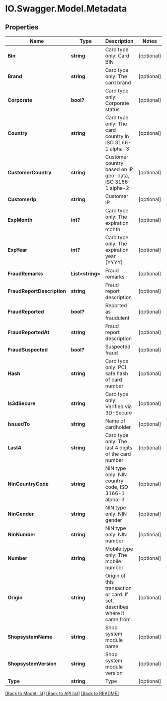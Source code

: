 # IO.Swagger.Model.Metadata
## Properties

Name | Type | Description | Notes
------------ | ------------- | ------------- | -------------
**Bin** | **string** | Card type only: Card BIN | [optional] 
**Brand** | **string** | Card type only: The card brand | [optional] 
**Corporate** | **bool?** | Card type only: Corporate status | [optional] 
**Country** | **string** | Card type only: The card country in ISO 3166-1 alpha-3 | [optional] 
**CustomerCountry** | **string** | Customer country based on IP geo-data, ISO 3166-1 alpha-2 | [optional] 
**CustomerIp** | **string** | Customer IP | [optional] 
**ExpMonth** | **int?** | Card type only: The expiration month | [optional] 
**ExpYear** | **int?** | Card type only: The expiration year (YYYY) | [optional] 
**FraudRemarks** | **List&lt;string&gt;** | Fraud remarks | [optional] 
**FraudReportDescription** | **string** | Fraud report description | [optional] 
**FraudReported** | **bool?** | Reported as fraudulent | [optional] 
**FraudReportedAt** | **string** | Fraud report description | [optional] 
**FraudSuspected** | **bool?** | Suspected fraud | [optional] 
**Hash** | **string** | Card type only: PCI safe hash of card number | [optional] 
**Is3dSecure** | **string** | Card type only: Verified via 3D-Secure | [optional] 
**IssuedTo** | **string** | Name of cardholder | [optional] 
**Last4** | **string** | Card type only: The last 4 digits of the card number | [optional] 
**NinCountryCode** | **string** | NIN type only. NIN country code, ISO 3166-1 alpha-3 | [optional] 
**NinGender** | **string** | NIN type only. NIN gender | [optional] 
**NinNumber** | **string** | NIN type only. NIN number | [optional] 
**Number** | **string** | Mobile type only: The mobile number | [optional] 
**Origin** | **string** | Origin of this transaction or card. If set, describes where it came from. | [optional] 
**ShopsystemName** | **string** | Shop system module name | [optional] 
**ShopsystemVersion** | **string** | Shop system module version | [optional] 
**Type** | **string** | Type | [optional] 

[[Back to Model list]](../README.md#documentation-for-models) [[Back to API list]](../README.md#documentation-for-api-endpoints) [[Back to README]](../README.md)

